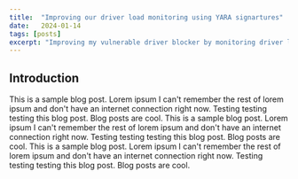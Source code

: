 ```yaml
---
title:  "Improving our driver load monitoring using YARA signartures"
date:   2024-01-14
tags: [posts]
excerpt: "Improving my vulnerable driver blocker by monitoring driver loading from KS and implementing YARA scanning capabilities"
---
```

Introduction
---
This is a sample blog post. Lorem ipsum I can't remember the rest of lorem ipsum and don't have an internet connection right now. Testing testing testing this blog post. Blog posts are cool.
This is a sample blog post. Lorem ipsum I can't remember the rest of lorem ipsum and don't have an internet connection right now. Testing testing testing this blog post. Blog posts are cool.
This is a sample blog post. Lorem ipsum I can't remember the rest of lorem ipsum and don't have an internet connection right now. Testing testing testing this blog post. Blog posts are cool.

 
